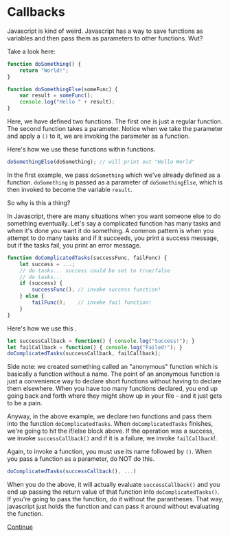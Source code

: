 # Callbacks

Javascript is kind of weird. Javascript has a way to save functions as variables and then pass them as parameters to other functions. Wut?

Take a look here:

```javascript
function doSomething() {
    return "World!";
}

function doSomethingElse(someFunc) {
    var result = someFunc();
    console.log("Hello " + result);
}
```

Here, we have defined two functions. The first one is just a regular function. The second function takes a parameter. Notice when we take the parameter and apply a `()` to it, we are invoking the parameter as a function.

Here's how we use these functions within functions.

```javascript
doSomethingElse(doSomething); // will print out "Hello World"
```

In the first example, we pass `doSomething` which we've already defined as a function. `doSomething` is passed as a parameter of `doSomethingElse`, which is then invoked to become the variable `result`.

So why is this a thing?

In Javascript, there are many situations when you want someone else to do something eventually. Let's say a complicated function has many tasks and when it's done you want it do something. A common pattern is when you attempt to do many tasks and if it succeeds, you print a success message, but if the tasks fail, you print an error message.

```javascript
function doComplicatedTasks(successFunc, failFunc) {
    let success = ...;
    // do tasks... success could be set to true/false
    // do tasks...
    if (success) {
        successFunc(); // invoke success function!
    } else {
        failFunc();    // invoke fail function!
    }
}
```

Here's how we use this .

```javascript
let successCallback = function() { console.log("Success!"); }
let failCallback = function() { console.log("Failed!"); }
doComplicatedTasks(successCallback, failCallback);
```

Side note: we created something called an "anonymous" function which is basically a function without a name. The point of an anonymous function is just a convenience way to declare short functions without having to declare them elsewhere. When you have too many functions declared, you end up going back and forth where they might show up in your file - and it just gets to be a pain.

Anyway, in the above example, we declare two functions and pass them into the function `doComplicatedTasks`. When `doComplicatedTasks` finishes, we're going to hit the if/else block above. If the operation was a success, we invoke `successCallback()` and if it is a failure, we invoke `failCallback`!.

Again, to invoke a function, you must use its name followed by `()`. When you pass a function as a parameter, do NOT do this.

```javascript
doComplicatedTasks(successCallback(), ...)
```

When you do the above, it will actually evaluate `successCallback()` and you end up passing the return value of that function into `doComplicatedTasks()`. If you're going to pass the function, do it without the parantheses. That way, javascript just holds the function and can pass it around without evaluating the function.

[Continue](./20_finish_line.md)